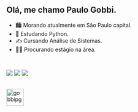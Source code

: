 ## Olá, me chamo Paulo Gobbi.

- 🏙️ Morando atualmente em São Paulo capital.
- 🌱 Estudando Python.
- ✍️ Cursando Análise de Sistemas.
- 👨‍💻 Procurando estágio na área.

<br>

<div> 
  
  <a href="https://www.linkedin.com/in/paulogobbi" target="_blank"><img src="https://img.shields.io/badge/-LinkedIn-%230077B5?style=for-the-badge&logo=linkedin&logoColor=white" target="_blank"></a>
  <a href = "mailto:paulogj.gobbi@gmail.com"><img src="https://img.shields.io/badge/-Gmail-%23333?style=for-the-badge&logo=gmail&logoColor=white" target="_blank"></a>
  <a href="https://instagram.com/pgobbi_" target="_blank"><img src="https://img.shields.io/badge/-Instagram-%23E4405F?style=for-the-badge&logo=instagram&logoColor=white" target="_blank"></a>   
  
</div>


<div style="display: inline_block"><br>
<img align="center" alt="gobbipg-python" heigth="38" width="45" src="https://cdn.jsdelivr.net/gh/devicons/devicon@latest/icons/python/python-original.svg" />
</div>

##
